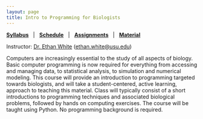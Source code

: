 ```yaml
---
layout: page
title: Intro to Programming for Biologists
---
```


**[Syllabus](/syllabus/programming-syllabus)**   |  
**[Schedule](/syllabus/programming-schedule)**   |  
**[Assignments](/assignments)**   |  
**[Material](/material/programming-material)**

Instructor: [Dr. Ethan White](whitelab.weecology.org)
(ethan.white@usu.edu)

Computers are increasingly essential to the study of all aspects
of biology. Basic computer programming is now required for everything from
accessing and managing data, to statistical analysis, to simulation and
numerical modeling. This course will provide an introduction to programming
targeted towards biologists, and will take a student-centered, active learning,
approach to teaching this material. Class will typically consist of a short
introductions to programming techniques and associated biological problems,
followed by hands on computing exercises. The course will be taught using
Python. No programming background is required.
